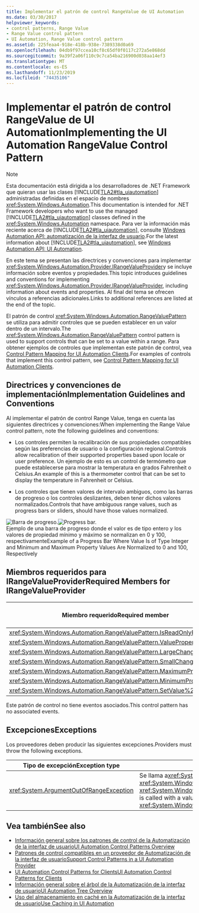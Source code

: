 ```yaml
---
title: Implementar el patrón de control RangeValue de UI Automation
ms.date: 03/30/2017
helpviewer_keywords:
- control patterns, Range Value
- Range Value control pattern
- UI Automation, Range Value control pattern
ms.assetid: 225feaa4-918e-418b-938e-7389338d0a69
ms.openlocfilehash: 04db9f97ccea10cf8c65df0f0117c272a5e868dd
ms.sourcegitcommit: 9a39f2a06f110c9c7ca54ba216900d038aa14ef3
ms.translationtype: MT
ms.contentlocale: es-ES
ms.lasthandoff: 11/23/2019
ms.locfileid: "74435106"
---
```

# <a name="implementing-the-ui-automation-rangevalue-control-pattern"></a><span data-ttu-id="e96f9-102">Implementar el patrón de control RangeValue de UI Automation</span><span class="sxs-lookup"><span data-stu-id="e96f9-102">Implementing the UI Automation RangeValue Control Pattern</span></span>
> [!NOTE]
> <span data-ttu-id="e96f9-103">Esta documentación está dirigida a los desarrolladores de .NET Framework que quieran usar las clases [!INCLUDE[TLA2#tla_uiautomation](../../../includes/tla2sharptla-uiautomation-md.md)] administradas definidas en el espacio de nombres <xref:System.Windows.Automation>.</span><span class="sxs-lookup"><span data-stu-id="e96f9-103">This documentation is intended for .NET Framework developers who want to use the managed [!INCLUDE[TLA2#tla_uiautomation](../../../includes/tla2sharptla-uiautomation-md.md)] classes defined in the <xref:System.Windows.Automation> namespace.</span></span> <span data-ttu-id="e96f9-104">Para ver la información más reciente acerca de [!INCLUDE[TLA2#tla_uiautomation](../../../includes/tla2sharptla-uiautomation-md.md)], consulte [Windows Automation API: automatización de la interfaz de usuario](/windows/win32/winauto/entry-uiauto-win32).</span><span class="sxs-lookup"><span data-stu-id="e96f9-104">For the latest information about [!INCLUDE[TLA2#tla_uiautomation](../../../includes/tla2sharptla-uiautomation-md.md)], see [Windows Automation API: UI Automation](/windows/win32/winauto/entry-uiauto-win32).</span></span>  
  
 <span data-ttu-id="e96f9-105">En este tema se presentan las directrices y convenciones para implementar <xref:System.Windows.Automation.Provider.IRangeValueProvider>y se incluye información sobre eventos y propiedades.</span><span class="sxs-lookup"><span data-stu-id="e96f9-105">This topic introduces guidelines and conventions for implementing <xref:System.Windows.Automation.Provider.IRangeValueProvider>, including information about events and properties.</span></span> <span data-ttu-id="e96f9-106">Al final del tema se ofrecen vínculos a referencias adicionales.</span><span class="sxs-lookup"><span data-stu-id="e96f9-106">Links to additional references are listed at the end of the topic.</span></span>  
  
 <span data-ttu-id="e96f9-107">El patrón de control <xref:System.Windows.Automation.RangeValuePattern> se utiliza para admitir controles que se pueden establecer en un valor dentro de un intervalo.</span><span class="sxs-lookup"><span data-stu-id="e96f9-107">The <xref:System.Windows.Automation.RangeValuePattern> control pattern is used to support controls that can be set to a value within a range.</span></span> <span data-ttu-id="e96f9-108">Para obtener ejemplos de controles que implementan este patrón de control, vea [Control Pattern Mapping for UI Automation Clients](control-pattern-mapping-for-ui-automation-clients.md).</span><span class="sxs-lookup"><span data-stu-id="e96f9-108">For examples of controls that implement this control pattern, see [Control Pattern Mapping for UI Automation Clients](control-pattern-mapping-for-ui-automation-clients.md).</span></span>  
  
<a name="Implementation_Guidelines_and_Conventions"></a>   
## <a name="implementation-guidelines-and-conventions"></a><span data-ttu-id="e96f9-109">Directrices y convenciones de implementación</span><span class="sxs-lookup"><span data-stu-id="e96f9-109">Implementation Guidelines and Conventions</span></span>  
 <span data-ttu-id="e96f9-110">Al implementar el patrón de control Range Value, tenga en cuenta las siguientes directrices y convenciones:</span><span class="sxs-lookup"><span data-stu-id="e96f9-110">When implementing the Range Value control pattern, note the following guidelines and conventions:</span></span>  
  
- <span data-ttu-id="e96f9-111">Los controles permiten la recalibración de sus propiedades compatibles según las preferencias de usuario o la configuración regional.</span><span class="sxs-lookup"><span data-stu-id="e96f9-111">Controls allow recalibration of their supported properties based upon locale or user preference.</span></span> <span data-ttu-id="e96f9-112">Un ejemplo de esto es un control de termómetro que puede establecerse para mostrar la temperatura en grados Fahrenheit o Celsius.</span><span class="sxs-lookup"><span data-stu-id="e96f9-112">An example of this is a thermometer control that can be set to display the temperature in Fahrenheit or Celsius.</span></span>  
  
- <span data-ttu-id="e96f9-113">Los controles que tienen valores de intervalo ambiguos, como las barras de progreso o los controles deslizantes, deben tener dichos valores normalizados.</span><span class="sxs-lookup"><span data-stu-id="e96f9-113">Controls that have ambiguous range values, such as progress bars or sliders, should have those values normalized.</span></span>  
  
 <span data-ttu-id="e96f9-114">![Barra de progreso.](./media/uia-rangevaluepattern-progress-bar.PNG "UIA_RangeValuePattern_Progress_Bar")</span><span class="sxs-lookup"><span data-stu-id="e96f9-114">![Progress bar.](./media/uia-rangevaluepattern-progress-bar.PNG "UIA_RangeValuePattern_Progress_Bar")</span></span>  
<span data-ttu-id="e96f9-115">Ejemplo de una barra de progreso donde el valor es de tipo entero y los valores de propiedad mínimo y máximo se normalizan en 0 y 100, respectivamente</span><span class="sxs-lookup"><span data-stu-id="e96f9-115">Example of a Progress Bar Where Value Is of Type Integer and Minimum and Maximum Property Values Are Normalized to 0 and 100, Respectively</span></span>  
  
<a name="Required_Members_for_the_IRangeValueProvider"></a>   
## <a name="required-members-for-irangevalueprovider"></a><span data-ttu-id="e96f9-116">Miembros requeridos para IRangeValueProvider</span><span class="sxs-lookup"><span data-stu-id="e96f9-116">Required Members for IRangeValueProvider</span></span>  
  
|<span data-ttu-id="e96f9-117">Miembro requerido</span><span class="sxs-lookup"><span data-stu-id="e96f9-117">Required member</span></span>|<span data-ttu-id="e96f9-118">Tipo de miembro</span><span class="sxs-lookup"><span data-stu-id="e96f9-118">Member type</span></span>|<span data-ttu-id="e96f9-119">Notas</span><span class="sxs-lookup"><span data-stu-id="e96f9-119">Notes</span></span>|  
|---------------------|-----------------|-----------|  
|<xref:System.Windows.Automation.RangeValuePattern.IsReadOnlyProperty>|<span data-ttu-id="e96f9-120">Propiedad</span><span class="sxs-lookup"><span data-stu-id="e96f9-120">Property</span></span>|<span data-ttu-id="e96f9-121">Ninguno</span><span class="sxs-lookup"><span data-stu-id="e96f9-121">None</span></span>|  
|<xref:System.Windows.Automation.RangeValuePattern.ValueProperty>|<span data-ttu-id="e96f9-122">Propiedad</span><span class="sxs-lookup"><span data-stu-id="e96f9-122">Property</span></span>|<span data-ttu-id="e96f9-123">Ninguno</span><span class="sxs-lookup"><span data-stu-id="e96f9-123">None</span></span>|  
|<xref:System.Windows.Automation.RangeValuePattern.LargeChangeProperty>|<span data-ttu-id="e96f9-124">Propiedad</span><span class="sxs-lookup"><span data-stu-id="e96f9-124">Property</span></span>|<span data-ttu-id="e96f9-125">Ninguno</span><span class="sxs-lookup"><span data-stu-id="e96f9-125">None</span></span>|  
|<xref:System.Windows.Automation.RangeValuePattern.SmallChangeProperty>|<span data-ttu-id="e96f9-126">Propiedad</span><span class="sxs-lookup"><span data-stu-id="e96f9-126">Property</span></span>|<span data-ttu-id="e96f9-127">Ninguno</span><span class="sxs-lookup"><span data-stu-id="e96f9-127">None</span></span>|  
|<xref:System.Windows.Automation.RangeValuePattern.MaximumProperty>|<span data-ttu-id="e96f9-128">Propiedad</span><span class="sxs-lookup"><span data-stu-id="e96f9-128">Property</span></span>|<span data-ttu-id="e96f9-129">Ninguno</span><span class="sxs-lookup"><span data-stu-id="e96f9-129">None</span></span>|  
|<xref:System.Windows.Automation.RangeValuePattern.MinimumProperty>|<span data-ttu-id="e96f9-130">Propiedad</span><span class="sxs-lookup"><span data-stu-id="e96f9-130">Property</span></span>|<span data-ttu-id="e96f9-131">Ninguno</span><span class="sxs-lookup"><span data-stu-id="e96f9-131">None</span></span>|  
|<xref:System.Windows.Automation.RangeValuePattern.SetValue%2A>|<span data-ttu-id="e96f9-132">Métodos</span><span class="sxs-lookup"><span data-stu-id="e96f9-132">Methods</span></span>|<span data-ttu-id="e96f9-133">Ninguno</span><span class="sxs-lookup"><span data-stu-id="e96f9-133">None</span></span>|  
  
 <span data-ttu-id="e96f9-134">Este patrón de control no tiene eventos asociados.</span><span class="sxs-lookup"><span data-stu-id="e96f9-134">This control pattern has no associated events.</span></span>  
  
<a name="Exceptions"></a>   
## <a name="exceptions"></a><span data-ttu-id="e96f9-135">Excepciones</span><span class="sxs-lookup"><span data-stu-id="e96f9-135">Exceptions</span></span>  
 <span data-ttu-id="e96f9-136">Los proveedores deben producir las siguientes excepciones.</span><span class="sxs-lookup"><span data-stu-id="e96f9-136">Providers must throw the following exceptions.</span></span>  
  
|<span data-ttu-id="e96f9-137">Tipo de excepción</span><span class="sxs-lookup"><span data-stu-id="e96f9-137">Exception type</span></span>|<span data-ttu-id="e96f9-138">Condición</span><span class="sxs-lookup"><span data-stu-id="e96f9-138">Condition</span></span>|  
|--------------------|---------------|  
|<xref:System.ArgumentOutOfRangeException>|<span data-ttu-id="e96f9-139">Se llama a<xref:System.Windows.Automation.RangeValuePattern.SetValue%2A> con un valor que es mayor que <xref:System.Windows.Automation.RangeValuePattern.MaximumProperty> o menor que <xref:System.Windows.Automation.RangeValuePattern.MinimumProperty>.</span><span class="sxs-lookup"><span data-stu-id="e96f9-139"><xref:System.Windows.Automation.RangeValuePattern.SetValue%2A> is called with a value that is either greater than <xref:System.Windows.Automation.RangeValuePattern.MaximumProperty> or less than <xref:System.Windows.Automation.RangeValuePattern.MinimumProperty>.</span></span>|  
  
## <a name="see-also"></a><span data-ttu-id="e96f9-140">Vea también</span><span class="sxs-lookup"><span data-stu-id="e96f9-140">See also</span></span>

- [<span data-ttu-id="e96f9-141">Información general sobre los patrones de control de la Automatización de la interfaz de usuario</span><span class="sxs-lookup"><span data-stu-id="e96f9-141">UI Automation Control Patterns Overview</span></span>](ui-automation-control-patterns-overview.md)
- [<span data-ttu-id="e96f9-142">Patrones de control compatibles en un proveedor de Automatización de la interfaz de usuario</span><span class="sxs-lookup"><span data-stu-id="e96f9-142">Support Control Patterns in a UI Automation Provider</span></span>](support-control-patterns-in-a-ui-automation-provider.md)
- [<span data-ttu-id="e96f9-143">UI Automation Control Patterns for Clients</span><span class="sxs-lookup"><span data-stu-id="e96f9-143">UI Automation Control Patterns for Clients</span></span>](ui-automation-control-patterns-for-clients.md)
- [<span data-ttu-id="e96f9-144">Información general sobre el árbol de la Automatización de la interfaz de usuario</span><span class="sxs-lookup"><span data-stu-id="e96f9-144">UI Automation Tree Overview</span></span>](ui-automation-tree-overview.md)
- [<span data-ttu-id="e96f9-145">Uso del almacenamiento en caché en la Automatización de la interfaz de usuario</span><span class="sxs-lookup"><span data-stu-id="e96f9-145">Use Caching in UI Automation</span></span>](use-caching-in-ui-automation.md)
